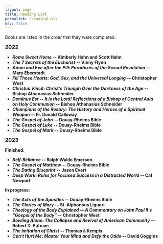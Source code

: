```yaml
---
layout: page
title: Reading List
permalink: /readinglist/
nav: false
---
```


Books are listed in the order that they were completed.

<b><big>2022</big><b>

- *Rome Sweet Home* -- Kimberly Hahn and Scott Hahn
- *The 7 Secrets of the Eucharist* -- Vinny Flynn
- *Adam and Eve after the Pill: Paradoxes of the Sexual Revolution* -- Mary Eberstadt
- *Fill These Hearts: God, Sex, and the Universal Longing* -- Christopher West
- *Christus Vincit: Christ’s Triumph Over the Darkness of the Age* -- Bishop Athanasius Schneider
- *Dominus Est -- It Is the Lord! Reflections of a Bishop of Central Asia on Holy Communion* -- Bishop Athanasius Schneider
- *Champions of the Rosary: The History and Heroes of a Spiritual Weapon* -- Fr. Donald Calloway
- *The Gospel of John* -- Douay-Rheims Bible
- *The Gospel of Luke* -- Douay-Rheims Bible
- *The Gospel of Mark* -- Douay-Rheims Bible

<b><big>2023</big><b>

<b>Finished:<b>

- *Self-Reliance* -- Ralph Waldo Emerson
- *The Gospel of Matthew* -- Douay-Rheims Bible
- *The Dating Blueprint* -- Jason Evert
- *Deep Work: Rules for Focused Success in a Distracted World* -- Cal Newport

<b>In progress:<b>

- *The Acts of the Apostles* -- Douay-Rheims Bible
- *The Glories of Mary* -- St. Alphonsus Liguori
- *Theology of the Body Explained -- A Commentary on John Paul II's "Gospel of the Body"* -- Christopher West
- *Bowling Alone: The Collapse and Revival of American Community* -- Robert D. Putnam
- *The Imitation of Christ* -- Thomas à Kempis
- *Can't Hurt Me: Master Your Mind and Defy the Odds* -- David Goggins
